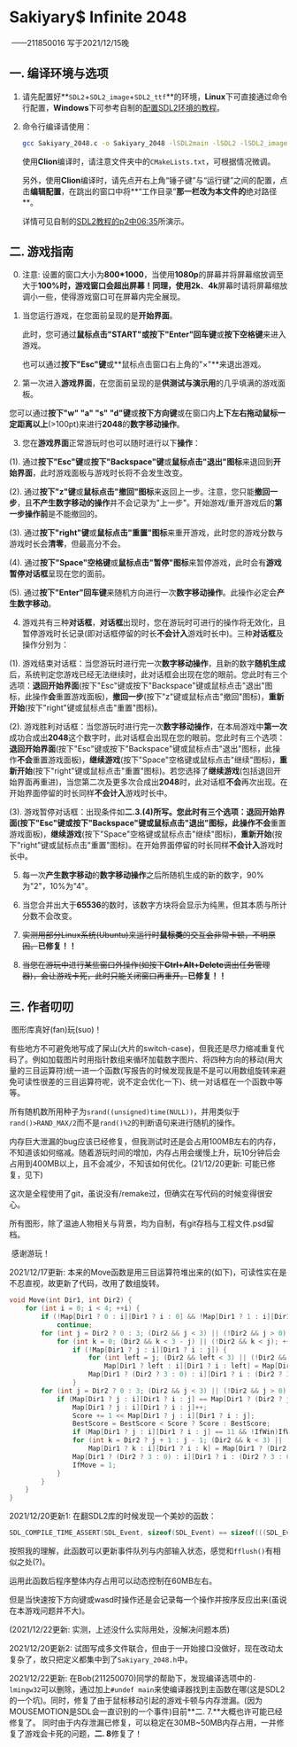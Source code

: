 # Sakiyary$ Infinite 2048

​ ——211850016 写于2021/12/15晚

## 一. 编译环境与选项

1. 请先配置好**`SDL2`+`SDL2_image`+`SDL2_ttf`**的环境，**Linux**下可直接通过命令行配置，**Windows**下可参考自制的[配置SDL2环境的教程](https://www.bilibili.com/video/BV1oq4y1q72r)。

2. 命令行编译请使用：

   ````bash
   gcc Sakiyary_2048.c -o Sakiyary_2048 -lSDL2main -lSDL2 -lSDL2_image -lSDL2_ttf 
   ````

   使用**Clion**编译时，请注意文件夹中的`CMakeLists.txt`，可根据情况微调。

   另外，使用**Clion**编译时，请先点开右上角“锤子键”与“运行键”之间的配置，点击**编辑配置**，在跳出的窗口中将**“工作目录”**那一栏改为本文件的**绝对路径**。

   详情可见自制的[SDL2教程的p2中06:35](https://www.bilibili.com/video/BV1QZ4y197Yk?p=2)所演示。

## 二. 游戏指南

0. 注意: 设置的窗口大小为**800*1000**，当使用**1080p**的屏幕并将屏幕缩放调至大于**100%**时，游戏窗口会超出屏幕！同理，使用**2k**、**4k**屏幕时请将屏幕缩放调小一些，使得游戏窗口可在屏幕内完全展现。


1. 当您运行游戏，在您面前呈现的是**开始界面**。

   此时，您可通过**鼠标点击"START"**或**按下"Enter"回车键**或**按下空格键**来进入游戏。

   也可以通过**按下"Esc"键**或**鼠标点击窗口右上角的"×"**来退出游戏。


2. 第一次进入**游戏界面**，在您面前呈现的是**供测试与演示用**的几乎填满的游戏面板。

您可以通过**按下"w" "a" "s" "d"键**或**按下方向键**或在窗口内**上下左右拖动鼠标一定距离以上**(>100pt)来进行**2048**的**数字移动操作**。

3. 您在**游戏界面**正常游玩时也可以随时进行以下**操作**：

(1). 通过**按下"Esc"键**或**按下"Backspace"键**或**鼠标点击"退出"图标**来退回到**开始界面**，此时游戏面板与游戏时长将不会发生改变。

(2). 通过**按下"z"键**或**鼠标点击"撤回"图标**来返回上一步。注意，您只能**撤回一步**，且**不产生数字移动的操作**并不会记录为"上一步"。开始游戏/重开游戏后的**第一步操作前**是不能撤回的。

(3). 通过**按下"right"键**或**鼠标点击"重置"图标**来重开游戏，此时您的游戏分数与游戏时长会**清零**，但最高分不会。

(4). 通过**按下"Space"空格键**或**鼠标点击"暂停"图标**来暂停游戏，此时会有**游戏暂停对话框**呈现在您的面前。

(5). 通过**按下"Enter"回车键**来随机方向进行一次**数字移动操作**。此操作必定会**产生数字移动**。

4. 游戏共有三种**对话框**，**对话框**出现时，您在游玩时可进行的操作将无效化，且暂停游戏时长记录(即对话框停留的时长**不会计入**游戏时长中)。三种**对话框**及操作分别为：

(1). 游戏结束对话框：当您游玩时进行完一次**数字移动操作**，且新的数字**随机生成**后，系统判定您游戏已经无法继续时，此对话框会出现在您的眼前。您此时有三个选项：**退回开始界面**(按下"Esc"键或按下"Backspace"键或鼠标点击"退出"图标，此操作**会**重置游戏面板)，**撤回一步**(按下"z"键或鼠标点击"撤回"图标)，**重新开始**(按下"right"键或鼠标点击"重置"图标)。

(2). 游戏胜利对话框：当您游玩时进行完一次**数字移动操作**，在本局游戏中**第一次**成功合成出**2048**这个数字时，此对话框会出现在您的眼前。您此时有三个选项：**退回开始界面**(按下"Esc"键或按下"Backspace"键或鼠标点击"退出"图标，此操作**不会**重置游戏面板)，**继续游戏**(按下"Space"空格键或鼠标点击"继续"图标)，**重新开始**(按下"right"键或鼠标点击"重置"图标)。若您选择了**继续游戏**(包括退回开始界面再重进)，当您第二次及更多次合成出**2048**时，此对话框**不会**再次出现。在开始界面停留的时长同样**不会计入**游戏时长中。

(3). 游戏暂停对话框：出现条件如**二.3.(4)**所写。您此时有三个选项：**退回开始界面**(按下"Esc"键或按下"Backspace"键或鼠标点击"退出"图标，此操作**不会**重置游戏面板)，**继续游戏**(按下"Space"空格键或鼠标点击"继续"图标)，**重新开始**(按下"right"键或鼠标点击"重置"图标)。在开始界面停留的时长同样**不会计入**游戏时长中。

5. 每一次**产生数字移动**的**数字移动操作**之后所随机生成的新的数字，90%为"2"，10%为"4"。


6. 当您合并出大于**65536**的数时，该数字方块将会显示为纯黑，但其本质与所计分数不会改变。


7. ~~实测用部分Linux系统(Ubuntu)来运行时**鼠标类**的交互会非常卡顿，不明原因。~~**已修复！！**


8. ~~当您在游玩中进行某些窗口外操作(如按下**Ctrl+Alt+Delete**调出任务管理器)，会让游戏卡死，此时只能关闭窗口再重开。~~**已修复！！**

## 三. 作者叨叨

​ 图形库真好(fan)玩(suo)！

​ 有些地方不可避免地写成了屎山(大片的switch-case)，但我还是尽力缩减重复代码了。例如加载图片时用指针数组来循环加载数字图片、将四种方向的移动(用大量的三目运算符)统一进一个函数(写报告的时候发现我是不是可以用数组旋转来避免可读性很差的三目运算符呢，说不定会优化一下)、统一对话框在一个函数中等等。

​ 所有随机数所用种子为`srand((unsigned)time(NULL))`，并用类似于`rand()>RAND_MAX/2`而不是`rand()%2`的判断语句来进行随机的操作。

​ 内存巨大泄漏的bug应该已经修复，但我测试时还是会占用100MB左右的内存，不知道该如何缩减。随着游玩时间的增加，内存占用会缓慢上升，玩10分钟后会占用到400MB以上，且不会减少，不知该如何优化。(21/12/20更新: 可能已修复，见下)

​ 这次是全程使用了git，虽说没有/remake过，但确实在写代码的时候变得很安心。

​ 所有图形，除了温迪人物相关与背景，均为自制，有git存档与工程文件.psd留档。

​ 感谢游玩！

2021/12/17更新: 本来的Move函数是用三目运算符堆出来的(如下)，可读性实在是不忍直视，故更新了代码，改用了数组旋转。

```c
void Move(int Dir1, int Dir2) {
    for (int i = 0; i < 4; ++i) {
        if (!Map[Dir1 ? 0 : i][Dir1 ? i : 0] && !Map[Dir1 ? 1 : i][Dir1 ? i : 1] && !Map[Dir1 ? 2 : i][Dir1 ? i : 2] && !Map[Dir1 ? 3 : i][Dir1 ? i : 3])
            continue;
        for (int j = Dir2 ? 0 : 3; (Dir2 && j < 3) || (!Dir2 && j > 0); j += Dir2 ? 1 : -1)
            for (int k = 0; (Dir2 && k < 3 - j) || (!Dir2 && k < j); ++k)
                if (!Map[Dir1 ? j : i][Dir1 ? i : j]) {
                    for (int left = j; (Dir2 && left < 3) || (!Dir2 && left > 0); left += Dir2 ? 1 : -1)
                        Map[Dir1 ? left : i][Dir1 ? i : left] = Map[Dir1 ? (Dir2 ? left + 1 : left - 1) : i][Dir1 ? i : (Dir2 ? left + 1 : left - 1)];
                    Map[Dir1 ? (Dir2 ? 3 : 0) : i][Dir1 ? i : (Dir2 ? 3 : 0)] = 0;
                }
        for (int j = Dir2 ? 0 : 3; (Dir2 && j < 3) || (!Dir2 && j > 0); j += Dir2 ? 1 : -1) {
            if (Map[Dir1 ? j : i][Dir1 ? i : j] == Map[Dir1 ? (Dir2 ? j + 1 : j - 1) : i][Dir1 ? i : (Dir2 ? j + 1 : j - 1)] && Map[Dir1 ? j : i][Dir1 ? i : j] != 0) {
                Map[Dir1 ? j : i][Dir1 ? i : j]++;
                Score += 1 << Map[Dir1 ? j : i][Dir1 ? i : j];
                BestScore = BestScore < Score ? Score : BestScore;
                if (Map[Dir1 ? j : i][Dir1 ? i : j] == 11 && !IfWin)IfWin = 1;
                for (int k = Dir2 ? j + 1 : j - 1; (Dir2 && k < 3) || (!Dir2 && k > 0); k += Dir2 ? 1 : -1)
                    Map[Dir1 ? k : i][Dir1 ? i : k] = Map[Dir1 ? (Dir2 ? k + 1 : k - 1) : i][Dir1 ? i : (Dir2 ? k + 1 : k - 1)];
                Map[Dir1 ? (Dir2 ? 3 : 0) : i][Dir1 ? i : (Dir2 ? 3 : 0)] = 0;
                IfMove = 1;
            }
        }
    }
}
```

2021/12/20更新1: 在翻SDL2库的时候发现一个美妙的函数：

````c
SDL_COMPILE_TIME_ASSERT(SDL_Event, sizeof(SDL_Event) == sizeof(((SDL_Event *) NULL)->padding));
````

按照我的理解，此函数可以更新事件队列与内部输入状态，感觉和`fflush()`有相似之处(?)。

运用此函数后程序整体内存占用可以动态控制在60MB左右。

但是当快速按下方向键或wasd时操作还是会记录每一个操作并按序反应出来(虽说在本游戏问题并不大)。

(2021/12/22更新: 实测，上述没什么实际用处，没解决问题本质)

2021/12/20更新2: 试图写成多文件联合，但由于一开始接口没做好，现在改动太复杂了，故只把定义都集中到了`Sakiyary_2048.h`中。

2021/12/22更新: 在Bob(211250070)同学的帮助下，发现编译选项中的`-lmingw32`可以删除，通过加上`#undef main`来使编译器找到主函数在哪(这是SDL2的一个坑)。同时，修复了由于鼠标移动引起的游戏卡顿与内存泄漏。(因为MOUSEMOTION是SDL会一直识别的一个事件)目前**二. 7.**大概也许可能已经修复了。 同时由于内存泄漏已修复，可以稳定在30MB~50MB内存占用，一并修复了游戏会卡死的问题，**二. 8**修复了！
